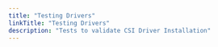 ```yaml
---
title: "Testing Drivers"
linkTitle: "Testing Drivers"
description: "Tests to validate CSI Driver Installation"
---
```

